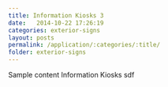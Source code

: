```yaml
---
title: Information Kiosks 3
date:   2014-10-22 17:26:19
categories: exterior-signs
layout: posts
permalink: /application/:categories/:title/
folder: exterior-signs
---
```

Sample content Information Kiosks  sdf